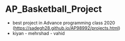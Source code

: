 # AP_Basketball_Project
* best project in Advance programming class 2020 (https://sadegh28.github.io/AP98992/projects.html)
* kiyan - mehrshad - vahid
